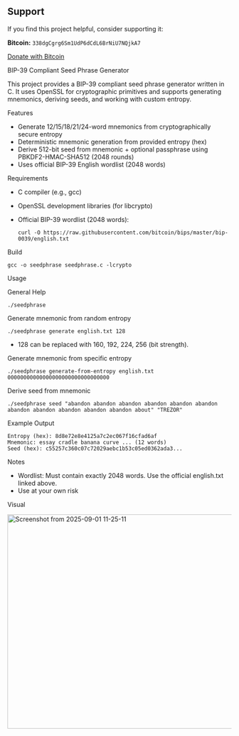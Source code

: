 ## Support

If you find this project helpful, consider supporting it:

**Bitcoin:** `338dgCgrg6Sm1UdP6dCdL6BrNiU7NQjkA7`

[Donate with Bitcoin](bitcoin:338dgCgrg6Sm1UdP6dCdL6BrNiU7NQjkA7)

BIP-39 Compliant Seed Phrase Generator

This project provides a BIP-39 compliant seed phrase generator written
in C. It uses OpenSSL for cryptographic primitives and supports
generating mnemonics, deriving seeds, and working with custom entropy.

Features

-   Generate 12/15/18/21/24-word mnemonics from cryptographically secure
    entropy
-   Deterministic mnemonic generation from provided entropy (hex)
-   Derive 512-bit seed from mnemonic + optional passphrase using
    PBKDF2-HMAC-SHA512 (2048 rounds)
-   Uses official BIP-39 English wordlist (2048 words)

Requirements

-   C compiler (e.g., gcc)

-   OpenSSL development libraries (for libcrypto)

-   Official BIP-39 wordlist (2048 words):

        curl -O https://raw.githubusercontent.com/bitcoin/bips/master/bip-0039/english.txt

Build

    gcc -o seedphrase seedphrase.c -lcrypto

Usage

General Help

    ./seedphrase

Generate mnemonic from random entropy

    ./seedphrase generate english.txt 128

-   128 can be replaced with 160, 192, 224, 256 (bit strength).

Generate mnemonic from specific entropy

    ./seedphrase generate-from-entropy english.txt 00000000000000000000000000000000

Derive seed from mnemonic

    ./seedphrase seed "abandon abandon abandon abandon abandon abandon abandon abandon abandon abandon abandon about" "TREZOR"

Example Output

    Entropy (hex): 8d8e72e8e4125a7c2ec067f16cfad6af
    Mnemonic: essay cradle banana curve ... (12 words)
    Seed (hex): c55257c360c07c72029aebc1b53c05ed0362ada3...

Notes

-   Wordlist: Must contain exactly 2048 words. Use the official
    english.txt linked above.
-   Use at your own risk

Visual

<img width="738" height="482" alt="Screenshot from 2025-09-01 11-25-11" src="https://github.com/user-attachments/assets/3e0486f2-c839-47a7-b172-6f97f63ec018" />

